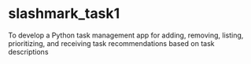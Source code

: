 # slashmark_task1
To develop a Python task management app for adding, removing, listing, prioritizing, and receiving task recommendations based on task descriptions
